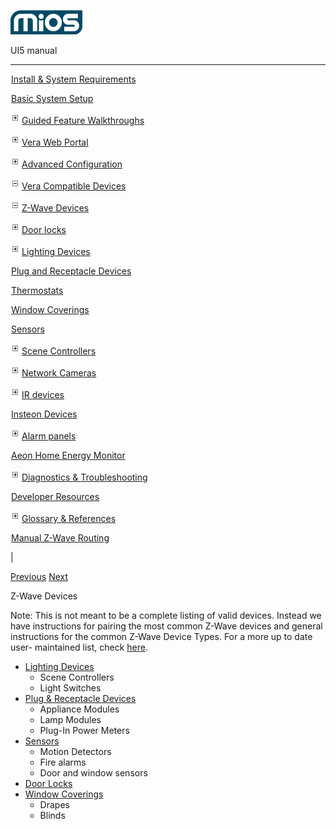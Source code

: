 ![](skins/mios/images/logo.png)

UI5 manual

  
---  
  
![](images/spacer.gif)[Install & System
Requirements](index.html#!docs5/installation_and_system_requirements_en_3lite_all.md)

![](images/spacer.gif)[Basic System Setup ](index.html#!docs5/getting_started_en_3lite_all.md)

![](skins/mios/images/plus.gif)[Guided Feature Walkthroughs
](features_en_3lite_all.html)

![](skins/mios/images/plus.gif)[Vera Web Portal](index.html#!docs5/web_portal_en_3lite_all.md)

![](skins/mios/images/plus.gif)[Advanced
Configuration](index.html#!docs5/advanced_configuration_en_3lite_all.md)

![](skins/mios/images/minus.gif)[Vera Compatible
Devices](index.html#!docs5/supported_hardware_en_3lite_all.md)

![](skins/mios/images/minus.gif)[Z-Wave Devices](index.html#!docs5/zwave_devices_en_3lite_all.md)

![](skins/mios/images/plus.gif)[Door locks](index.html#!docs5/door_locks_en_3lite_all.md)

![](skins/mios/images/plus.gif)[Lighting Devices](index.html#!docs5/lighting_devices_en_3lite_all.md)

![](images/spacer.gif)[Plug and Receptacle Devices](index.html#!docs5/plug_devices_en_3lite_all.md)

![](images/spacer.gif)[Thermostats](index.html#!docs5/thermostats_en_3lite_all.md)

![](images/spacer.gif)[Window Coverings](index.html#!docs5/window_coverings_en_3lite_all.md)

![](images/spacer.gif)[Sensors](index.html#!docs5/sensors_en_3lite_all.md)

![](skins/mios/images/plus.gif)[Scene Controllers](index.html#!docs5/scene_controllers_en_3lite_all.md)

![](skins/mios/images/plus.gif)[Network Cameras](index.html#!docs5/ip_camera_en_3lite_all.md)

![](skins/mios/images/plus.gif)[IR devices](index.html#!docs5/infrared_en_3lite_all.md)

![](images/spacer.gif)[Insteon Devices](index.html#!docs5/Insteon_en_3lite_all.md)

![](skins/mios/images/plus.gif)[Alarm panels](index.html#!docs5/alarm_en_3lite_all.md)

![](images/spacer.gif)[Aeon Home Energy Monitor](index.html#!docs5/aeon_en_3lite_all.md)

![](skins/mios/images/plus.gif)[Diagnostics &
Troubleshooting](index.html#!docs5/troubleshooting_en_3lite_all.md)

![](images/spacer.gif)[Developer Resources](index.html#!docs5/developers_en_3lite_all.md)

![](skins/mios/images/plus.gif)[Glossary &
References](index.html#!docs5/reference_en_3lite_all.md)

![](images/spacer.gif)[Manual Z-Wave Routing](index.html#!docs5/ManualRoute_en_3lite_all.md)

|

[Previous](index.html#!docs5/supported_hardware_en_3lite_all.md)
[Next](index.html#!docs5/door_locks_en_3lite_all.md)

Z-Wave Devices

Note: This is not meant to be a complete listing of valid devices. Instead we
have instructions for pairing the most common Z-Wave devices and general
instructions for the common Z-Wave Device Types. For a more up to date user-
maintained list, check
[here](http://wiki.micasaverde.com/index.php/Supported_Hardware).  
  

  * [Lighting Devices](index.html#!docs5/lighting_devices_en_all_all.md)
    * Scene Controllers
    * Light Switches
  * [Plug & Receptacle Devices](index.html#!docs5/plug_devices_en_all_all.md)
    * Appliance Modules
    * Lamp Modules
    * Plug-In Power Meters
  * [Sensors](index.html#!docs5/sensors_en_all_all.md)
    * Motion Detectors
    * Fire alarms
    * Door and window sensors
  * [Door Locks](index.html#!docs5/door_locks_en_all_all.md)
  * [Window Coverings ](index.html#!docs5/window_coverings_en_all_all.md)
    * Drapes
    * Blinds

  

